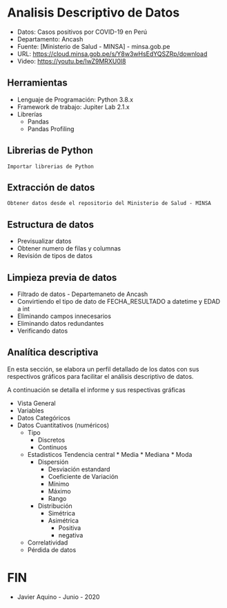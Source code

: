 # Analisis Descriptivo de Datos
* Datos: Casos positivos por COVID-19 en Perú
* Departamento: Ancash
* Fuente: [Ministerio de Salud - MINSA] - minsa.gob.pe
* URL: https://cloud.minsa.gob.pe/s/Y8w3wHsEdYQSZRp/download
* Video: https://youtu.be/IwZ9MRXU0l8

## Herramientas
* Lenguaje de Programación: Python 3.8.x
* Framework de trabajo: Jupiter Lab 2.1.x
* Librerías
	* Pandas
	* Pandas Profiling

## Librerias de Python
`Importar librerias de Python`

## Extracción de datos
`Obtener datos desde el repositorio del Ministerio de Salud - MINSA`

## Estructura de datos
* Previsualizar datos
* Obtener numero de filas y columnas
* Revisión de tipos de datos   

## Limpieza previa de datos
* Filtrado de datos - Departemaneto de Ancash
* Convirtiendo el tipo de dato de FECHA_RESULTADO a datetime y EDAD a int
* Eliminando campos innecesarios
* Eliminando datos redundantes
* Verificando datos

## Analítica descriptiva

En esta sección, se elabora un perfil detallado de los datos con sus respectivos gráficos para facilitar el análisis descriptivo de datos.

A continuación se detalla el informe y sus respectivas gráficas

* Vista General
* Variables
* Datos Categóricos
* Datos Cuantitativos (numéricos)
    * Tipo
        * Discretos
        * Continuos
    * Estadisticos
        Tendencia central
            * Media
            * Mediana
            * Moda
        * Dispersión
            * Desviación estandard
            * Coeficiente de Variación
            * Mínimo
            * Máximo
            * Rango
        * Distribución
            * Simétrica
            * Asimétrica
                * Positiva
                * negativa
	* Correlatividad
	* Pérdida de datos

# FIN

* Javier Aquino - Junio - 2020

